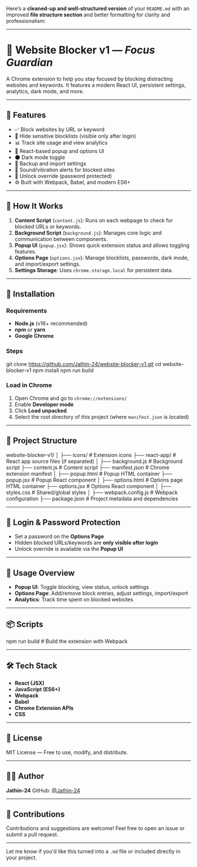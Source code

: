 Here’s a **cleaned-up and well-structured version** of your `README.md` with an improved **file structure section** and better formatting for clarity and professionalism:

---

# 🚫 Website Blocker v1 — *Focus Guardian*

A Chrome extension to help you stay focused by blocking distracting websites and keywords. It features a modern React UI, persistent settings, analytics, dark mode, and more.

---

## 🔧 Features

* ✅ Block websites by URL or keyword
* 🔐 Hide sensitive blocklists (visible only after login)
* 📊 Track site usage and view analytics
* 🎨 React-based popup and options UI
* 🌑 Dark mode toggle
* 📁 Backup and import settings
* 🔔 Sound/vibration alerts for blocked sites
* 🧠 Unlock override (password protected)
* ⚙️ Built with Webpack, Babel, and modern ES6+

---

## 🚀 How It Works

1. **Content Script** (`content.js`): Runs on each webpage to check for blocked URLs or keywords.
2. **Background Script** (`background.js`): Manages core logic and communication between components.
3. **Popup UI** (`popup.jsx`): Shows quick extension status and allows toggling features.
4. **Options Page** (`options.jsx`): Manage blocklists, passwords, dark mode, and import/export settings.
5. **Settings Storage**: Uses `chrome.storage.local` for persistent data.

---

## 🧩 Installation

### Requirements

* **Node.js** (v16+ recommended)
* **npm** or **yarn**
* **Google Chrome**

### Steps


git clone https://github.com/Jathin-24/website-blocker-v1.git
cd website-blocker-v1
npm install
npm run build

### Load in Chrome

1. Open Chrome and go to `chrome://extensions/`
2. Enable **Developer mode**
3. Click **Load unpacked**
4. Select the root directory of this project (where `manifest.json` is located)

---

## 📁 Project Structure

website-blocker-v1/
│
├── icons/                 # Extension icons
├── react-app/             # React app source files (if separated)
│
├── background.js          # Background script
├── content.js             # Content script
├── manifest.json          # Chrome extension manifest
│
├── popup.html             # Popup HTML container
├── popup.jsx              # Popup React component
│
├── options.html           # Options page HTML container
├── options.jsx            # Options React component
│
├── styles.css             # Shared/global styles
│
├── webpack.config.js      # Webpack configuration
├── package.json           # Project metadata and dependencies

---

## 🔐 Login & Password Protection

* Set a password on the **Options Page**
* Hidden blocked URLs/keywords are **only visible after login**
* Unlock override is available via the **Popup UI**

---

## 🧠 Usage Overview

* **Popup UI**: Toggle blocking, view status, unlock settings
* **Options Page**: Add/remove block entries, adjust settings, import/export
* **Analytics**: Track time spent on blocked websites

---

## 📦 Scripts

npm run build     # Build the extension with Webpack

---

## 🛠️ Tech Stack

* **React (JSX)**
* **JavaScript (ES6+)**
* **Webpack**
* **Babel**
* **Chrome Extension APIs**
* **CSS**

---

## 📄 License

MIT License — Free to use, modify, and distribute.

---

## 👨‍💻 Author

**Jathin-24**
GitHub: [@Jathin-24](https://github.com/Jathin-24)

---

## 🤝 Contributions

Contributions and suggestions are welcome!
Feel free to open an issue or submit a pull request.

---

Let me know if you'd like this turned into a `.md` file or included directly in your project.
